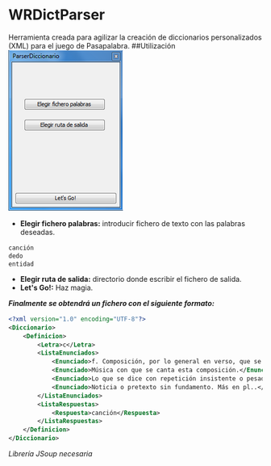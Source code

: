 WRDictParser
============
Herramienta creada para agilizar la creación de diccionarios personalizados (XML) para el juego de Pasapalabra.
##Utilización
![Screenshot](screenshot.png)
- **Elegir fichero palabras:** introducir fichero de texto con las palabras deseadas.
```
canción
dedo
entidad
```
- **Elegir ruta de salida:** directorio donde escribir el fichero de salida.
- **Let's Go!:** Haz magia.

***Finalmente se obtendrá un fichero con el siguiente formato:***
```XML
<?xml version="1.0" encoding="UTF-8"?>
<Diccionario>
	<Definicion>
		<Letra>c</Letra>
		<ListaEnunciados>
			<Enunciado>f. Composición, por lo general en verso, que se canta o a la que se puede poner música.</Enunciado>
			<Enunciado>Música con que se canta esta composición.</Enunciado>
			<Enunciado>Lo que se dice con repetición insistente o pesada.</Enunciado>
			<Enunciado>Noticia o pretexto sin fundamento. Más en pl..</Enunciado>
		</ListaEnunciados>
		<ListaRespuestas>
			<Respuesta>canción</Respuesta>
		</ListaRespuestas>
	</Definicion>
</Diccionario>
```

*Librería JSoup necesaria*

